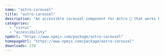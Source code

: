 ```yaml
---
name: "astro-carousel"
title: "astro-carousel"
description: "An accessible carousel component for Astro 🚀 that works by using browser navigation."
categories:
  - "css+ui"
  - "accessibility"
npmUrl: "https://www.npmjs.com/package/astro-carousel"
homepageUrl: "https://www.npmjs.com/package/astro-carousel"
downloads: 270
---
```

